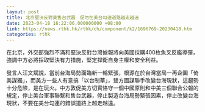 ```yaml
---
layout: post
title: 北京堅決反對美售台武器　促勿在美台勾連道路越走越遠
date: 2023-04-18 16:22:06.000000000 +08:00
link: https://news.rthk.hk/rthk/ch/component/k2/1696769-20230418.htm
categories: rthk
---
```


在北京，外交部強烈不滿和堅決反對台灣據報將向美國採購400枚魚叉反艦導彈，強調中方必將採取堅決有力措施，堅定捍衛自身主權和安全利益。

發言人汪文斌說，當前台海局勢面臨新一輪緊張，根源在於台灣當局一再企圖「倚美謀獨」，而美方一些人有意搞「以台制華」，雙方圖謀聯手改變台海現狀，這趨勢十分危險，是在玩火。中方敦促美方切實恪守一個中國原則和中美三個聯合公報的規定，停止美台軍事聯繫和售台武器，停止製造台海局勢緊張因素，停止改變台海現狀，不要在美台勾連的錯誤道路上越走越遠。
